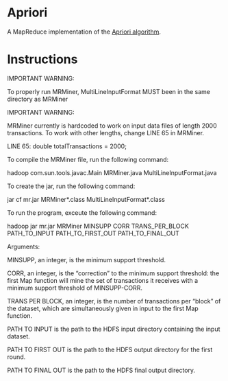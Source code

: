 # Apriori
A MapReduce implementation of the [Apriori algorithm](https://en.wikipedia.org/wiki/Apriori_algorithm).
# Instructions
IMPORTANT WARNING:

To properly run MRMiner, MultiLineInputFormat MUST been in the same directory as MRMiner

IMPORTANT WARNING:

MRMiner currently is hardcoded to work on input data files of length 2000 transactions. To work with other lengths, change LINE 65 in MRMiner. 

LINE 65: double totalTransactions = 2000;



To compile the MRMiner file, run the following command:

hadoop com.sun.tools.javac.Main MRMiner.java MultiLineInputFormat.java

To create the jar, run the following command:

jar cf mr.jar MRMiner*.class MultiLineInputFormat*.class

To run the program, exceute the following command:

hadoop jar mr.jar MRMiner MINSUPP CORR TRANS_PER_BLOCK PATH_TO_INPUT PATH_TO_FIRST_OUT PATH_TO_FINAL_OUT


Arguments: 

MINSUPP, an integer, is the minimum support threshold.

CORR, an integer, is the “correction” to the minimum support threshold: the first Map function will mine the set of transactions it receives with a minimum support threshold of MINSUPP-CORR.

TRANS PER BLOCK, an integer, is the number of transactions per “block” of the dataset, which are simultaneously given in input to the first Map function.

PATH TO INPUT is the path to the HDFS input directory containing the input dataset.

PATH TO FIRST OUT is the path to the HDFS output directory for the first round.

PATH TO FINAL OUT is the path to the HDFS final output directory.
